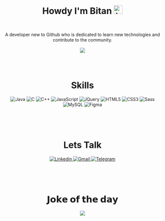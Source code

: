 <h1 align="center">
 Howdy I'm Bitan <img src="https://user-images.githubusercontent.com/1303154/88677602-1635ba80-d120-11ea-84d8-d263ba5fc3c0.gif" width="28px" alt="hi" border-radius="50%">
</h1>
<br>

<p align="center">
  A developer new to Github who is dedicated to learn new technologies and contribute to the community. 
<br>
  <br>
<img src="https://media.giphy.com/media/l0HlNaQ6gWfllcjDO/giphy.gif" >
</p>

<br>
<br>

<h1 align="center">Skills</h2>

<p align="center">
<img alt="Java" src="https://img.shields.io/badge/java-%23ED8B00.svg?style=for-the-badge&labelColor=black&logo=java&logoColor=white"/>

<img alt="C" src="https://img.shields.io/badge/c-03599C?style=for-the-badge&labelColor=black&logo=c&logoColor=white"/>

<img alt="C++" src="https://img.shields.io/badge/c++-9C033A?style=for-the-badge&labelColor=black&logo=c%2B%2B&logoColor=white"/>

<img alt="JavaScript" src="https://img.shields.io/badge/javascript-DFB317?style=for-the-badge&labelColor=black&logo=javascript&logoColor=yellow"/>
  
<img alt="JQuery" src="https://img.shields.io/badge/JQuery-2489BA?style=for-the-badge&labelColor=black&logo=JQuery&logoColor=white"/>

<img alt="HTML5" src="https://img.shields.io/badge/html5-%23E34F26.svg?style=for-the-badge&labelColor=black&logo=html5&logoColor=white"/>

<img alt="CSS3" src="https://img.shields.io/badge/css3-%231572B6.svg?style=for-the-badge&labelColor=black&logo=css3&logoColor=white"/>

<img alt="Sass" src="https://img.shields.io/badge/Sass-D36786?style=for-the-badge&labelColor=black&logo=Sass&logoColor=white"/>

<br>


<img alt="MySQL" src="https://img.shields.io/badge/MySQL-DE8A00?style=for-the-badge&labelColor=black&logo=MySQL&logoColor=white"/>
<img alt="Figma" src="https://img.shields.io/badge/Figma-A259FF?style=for-the-badge&labelColor=black&logo=Figma&logoColor=white"/>



</p>


<br>
<br>
<br>

<h1 align="center">Lets Talk</h1>

<p align="center">

  <a href="https://www.linkedin.com/in/bitan-banerjee">
<img  alt="Linkedin" src="https://img.shields.io/badge/Linkdin-0A66C2?style=for-the-badge&labelColor=black&logo=Linkedin&logoColor=white"/>
  </a>

  <a href="mailto:bitanbanerjee06@gmail.com">
<img  alt="Gmail" src="https://img.shields.io/badge/Gmail-EA4335?style=for-the-badge&labelColor=black&logo=Gmail&logoColor=white"/>
  </a>
  
  
<a href="https://t.me/Bitan_Banerjee_Official" >
<img  alt="Telegram" src="https://img.shields.io/badge/Telegram-0A66C2?style=for-the-badge&labelColor=black&logo=Telegram&logoColor=white"/>
  </a>
</p>

<br>
<br>
<br>

<h1 align="center">𝗝𝗼𝗸𝗲 𝗼𝗳 𝘁𝗵𝗲 𝗱𝗮𝘆</h2>
<p align="center"><img src="https://readme-jokes.vercel.app/api"/></p>

